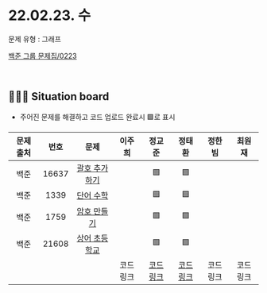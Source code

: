 # 22.02.23. 수
문제 유형 : 그래프 
</br>

[백준 그룹 문제집/0223](https://www.acmicpc.net/group/workbook/view/13701/42157)

</br>

## 🧑🏽‍💻 Situation board
- 주어진 문제를 해결하고 코드 업로드 완료시 🟩로 표시

| 문제 출처   | 번호       | 문제      | 이주희  | 정교준  | 정태환  | 정한빔 | 최원재  |
| :--------: | :--------: | :--------: | :--------: | :-------: | :-------: | :-------: |  :-------: |
| 백준        | 16637      |[괄호 추가하기](https://www.acmicpc.net/problem/16637)  |       |  🟩       |  🟩     |       |      |
| 백준        | 1339      |[단어 수학](https://www.acmicpc.net/problem/1339)        |      |  🟩       |   🟩     |       |      |
| 백준        | 1759      |[암호 만들기](https://www.acmicpc.net/problem/1759) |       |  🟩       |    🟩    |      |      |
| 백준        | 21608      |[상어 초등학교](https://www.acmicpc.net/problem/21608) |       |  🟩       |    🟩    |      |      |
|             |           |           |  코드링크 | [코드링크](https://github.com/daejeon5-algostudy/AlgorithmStudy/tree/main/%EC%8A%A4%ED%84%B0%EB%94%94/0223/%EC%A0%95%EA%B5%90%EC%A4%80)  | [코드링크](https://github.com/daejeon5-algostudy/AlgorithmStudy/tree/main/%EC%8A%A4%ED%84%B0%EB%94%94/0223/%EC%A0%95%ED%83%9C%ED%99%98)  | 코드링크  | 코드링크  |
